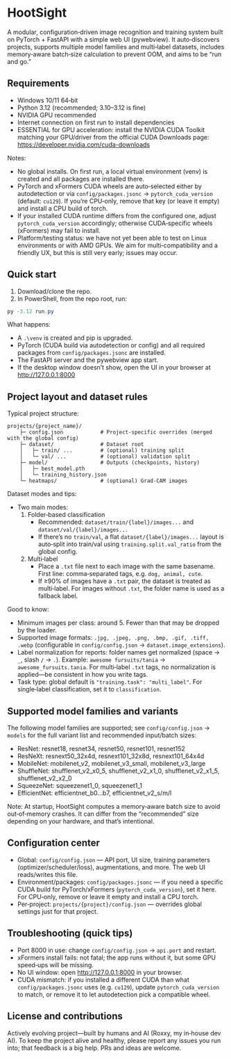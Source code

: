 # HootSight

A modular, configuration‑driven image recognition and training system built on PyTorch + FastAPI with a simple web UI (pywebview). It auto‑discovers projects, supports multiple model families and multi‑label datasets, includes memory‑aware batch‑size calculation to prevent OOM, and aims to be “run and go.”


## Requirements

- Windows 10/11 64‑bit
- Python 3.12 (recommended; 3.10–3.12 is fine)
- NVIDIA GPU recommended
- Internet connection on first run to install dependencies
- ESSENTIAL for GPU acceleration: install the NVIDIA CUDA Toolkit matching your GPU/driver from the official CUDA Downloads page:
	https://developer.nvidia.com/cuda-downloads

Notes:
- No global installs. On first run, a local virtual environment (venv) is created and all packages are installed there.
- PyTorch and xFormers CUDA wheels are auto‑selected either by autodetection or via `config/packages.jsonc` → `pytorch_cuda_version` (default: `cu129`). If you’re CPU‑only, remove that key (or leave it empty) and install a CPU build of torch.
- If your installed CUDA runtime differs from the configured one, adjust `pytorch_cuda_version` accordingly; otherwise CUDA‑specific wheels (xFormers) may fail to install.
- Platform/testing status: we have not yet been able to test on Linux environments or with AMD GPUs. We aim for multi‑compatibility and a friendly UX, but this is still very early; issues may occur.


## Quick start

1) Download/clone the repo.
2) In PowerShell, from the repo root, run:

```powershell
py -3.12 run.py
```

What happens:
- A `.\venv` is created and pip is upgraded.
- PyTorch (CUDA build via autodetection or config) and all required packages from `config/packages.jsonc` are installed.
- The FastAPI server and the pywebview app start.
- If the desktop window doesn’t show, open the UI in your browser at http://127.0.0.1:8000


## Project layout and dataset rules

Typical project structure:

```
projects/{project_name}/
	├─ config.json            # Project‑specific overrides (merged with the global config)
	├─ dataset/               # Dataset root
	│   ├─ train/ ...         # (optional) training split
	│   └─ val/ ...           # (optional) validation split
	├─ model/                 # Outputs (checkpoints, history)
	│   ├─ best_model.pth
	│   └─ training_history.json
	└─ heatmaps/              # (optional) Grad‑CAM images
```

Dataset modes and tips:
- Two main modes:
	1) Folder‑based classification
		 - Recommended: `dataset/train/{label}/images...` and `dataset/val/{label}/images...`
		 - If there’s no `train/val`, a flat `dataset/{label}/images...` layout is auto‑split into train/val using `training.split.val_ratio` from the global config.
	2) Multi‑label
		 - Place a `.txt` file next to each image with the same basename. First line: comma‑separated tags, e.g. `dog, animal, cute`.
		 - If ≥90% of images have a `.txt` pair, the dataset is treated as multi‑label. For images without `.txt`, the folder name is used as a fallback label.

Good to know:
- Minimum images per class: around 5. Fewer than that may be dropped by the loader.
- Supported image formats: `.jpg, .jpeg, .png, .bmp, .gif, .tiff, .webp` (configurable in `config/config.json` → `dataset.image_extensions`).
- Label normalization for reports: folder names get normalized (space → `_`, slash `/` → `.`). Example: `awesome fursuits/tania` → `awesome_fursuits.tania`. For multi‑label `.txt` tags, no normalization is applied—be consistent in how you write tags.
- Task type: global default is `"training.task": "multi_label"`. For single‑label classification, set it to `classification`.


## Supported model families and variants

The following model families are supported; see `config/config.json` → `models` for the full variant list and recommended input/batch sizes:

- ResNet: resnet18, resnet34, resnet50, resnet101, resnet152
- ResNeXt: resnext50_32x4d, resnext101_32x8d, resnext101_64x4d
- MobileNet: mobilenet_v2, mobilenet_v3_small, mobilenet_v3_large
- ShuffleNet: shufflenet_v2_x0_5, shufflenet_v2_x1_0, shufflenet_v2_x1_5, shufflenet_v2_x2_0
- SqueezeNet: squeezenet1_0, squeezenet1_1
- EfficientNet: efficientnet_b0…b7, efficientnet_v2_s/m/l

Note: At startup, HootSight computes a memory‑aware batch size to avoid out‑of‑memory crashes. It can differ from the “recommended” size depending on your hardware, and that’s intentional.


## Configuration center

- Global: `config/config.json` — API port, UI size, training parameters (optimizer/scheduler/loss), augmentations, and more. The web UI reads/writes this file.
- Environment/packages: `config/packages.jsonc` — if you need a specific CUDA build for PyTorch/xFormers (`pytorch_cuda_version`), set it here. For CPU‑only, remove or leave it empty and install a CPU torch.
- Per‑project: `projects/{project}/config.json` — overrides global settings just for that project.


## Troubleshooting (quick tips)

- Port 8000 in use: change `config/config.json` → `api.port` and restart.
- xFormers install fails: not fatal; the app runs without it, but some GPU speed‑ups will be missing.
- No UI window: open http://127.0.0.1:8000 in your browser.
- CUDA mismatch: if you installed a different CUDA than what `config/packages.jsonc` uses (e.g. `cu129`), update `pytorch_cuda_version` to match, or remove it to let autodetection pick a compatible wheel.


## License and contributions

Actively evolving project—built by humans and AI (Roxxy, my in‑house dev AI). To keep the project alive and healthy, please report any issues you run into; that feedback is a big help. PRs and ideas are welcome.

